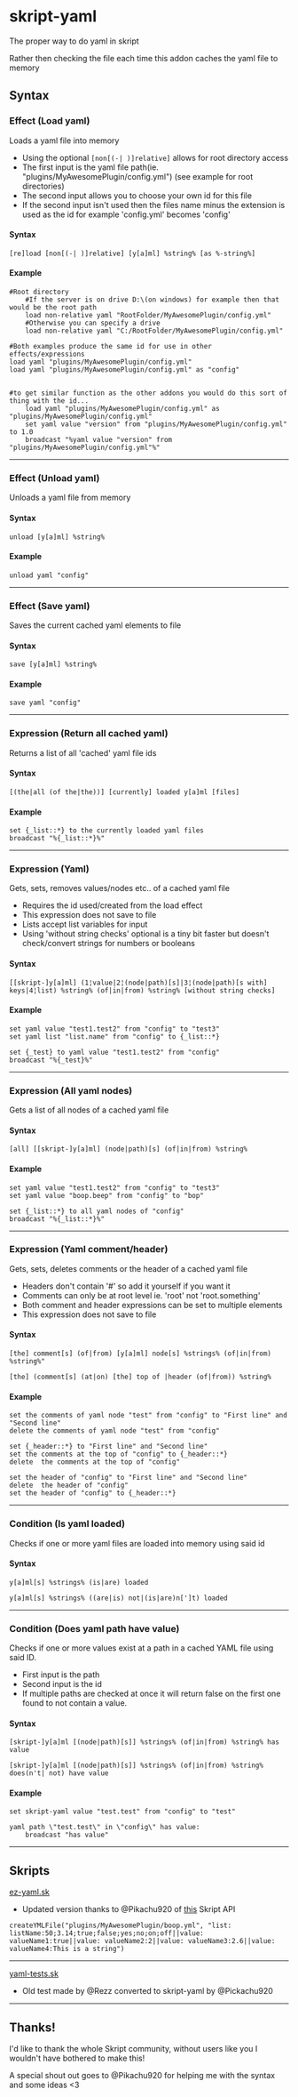 # skript-yaml
The proper way to do yaml in skript

Rather then checking the file each time this addon caches the yaml file to memory

## Syntax


### Effect (Load yaml)
Loads a yaml file into memory
  - Using the optional `[non[(-| )]relative]` allows for root directory access
  - The first input is the yaml file path(ie. "plugins/MyAwesomePlugin/config.yml") (see example for root directories)
  - The second input allows you to choose your own id for this file
  - If the second input isn't used then the files name minus the extension is used as the id for example 'config.yml' becomes 'config'

#### Syntax

`[re]load [non[(-| )]relative] [y[a]ml] %string% [as %-string%]`

#### Example

```
#Root directory
	#If the server is on drive D:\(on windows) for example then that would be the root path
	load non-relative yaml "RootFolder/MyAwesomePlugin/config.yml"
	#Otherwise you can specify a drive
	load non-relative yaml "C:/RootFolder/MyAwesomePlugin/config.yml"

#Both examples produce the same id for use in other effects/expressions
load yaml "plugins/MyAwesomePlugin/config.yml"
load yaml "plugins/MyAwesomePlugin/config.yml" as "config"


#to get similar function as the other addons you would do this sort of thing with the id...
	load yaml "plugins/MyAwesomePlugin/config.yml" as "plugins/MyAwesomePlugin/config.yml"
	set yaml value "version" from "plugins/MyAwesomePlugin/config.yml" to 1.0
	broadcast "%yaml value "version" from "plugins/MyAwesomePlugin/config.yml"%"
```

---

### Effect (Unload yaml)
Unloads a yaml file from memory

#### Syntax

`unload [y[a]ml] %string%`

#### Example

```
unload yaml "config"
```
---

### Effect (Save yaml)
Saves the current cached yaml elements to file

#### Syntax

`save [y[a]ml] %string%`

#### Example

```
save yaml "config"
```
---

### Expression (Return all cached yaml)
Returns a list of all 'cached' yaml file ids

#### Syntax

`[(the|all (of the|the))] [currently] loaded y[a]ml [files]`

#### Example

```
set {_list::*} to the currently loaded yaml files
broadcast "%{_list::*}%"
```
---

### Expression (Yaml)
Gets, sets, removes values/nodes etc.. of a cached yaml file
  - Requires the id used/created from the load effect
  - This expression does not save to file
  - Lists accept list variables for input
  - Using 'without string checks' optional is a tiny bit faster but doesn't check/convert strings for numbers or booleans

#### Syntax

`[[skript-]y[a]ml] (1¦value|2¦(node|path)[s]|3¦(node|path)[s with] keys|4¦list) %string% (of|in|from) %string% [without string checks]`

#### Example

```
set yaml value "test1.test2" from "config" to "test3"
set yaml list "list.name" from "config" to {_list::*}

set {_test} to yaml value "test1.test2" from "config"
broadcast "%{_test}%"
```
---

### Expression (All yaml nodes)
Gets a list of all nodes of a cached yaml file

#### Syntax

`[all] [[skript-]y[a]ml] (node|path)[s] (of|in|from) %string%`

#### Example

```
set yaml value "test1.test2" from "config" to "test3"
set yaml value "boop.beep" from "config" to "bop"

set {_list::*} to all yaml nodes of "config"
broadcast "%{_list::*}%"
```
---

### Expression (Yaml comment/header)
Gets, sets, deletes comments or the header of a cached yaml file
  - Headers don't contain '#' so add it yourself if you want it
  - Comments can only be at root level ie. 'root' not 'root.something'
  - Both comment and header expressions can be set to multiple elements
  - This expression does not save to file

#### Syntax

`[the] comment[s] (of|from) [y[a]ml] node[s] %strings% (of|in|from) %string%"`

`[the] (comment[s] (at|on) [the] top of |header (of|from)) %string%`

#### Example

```
set the comments of yaml node "test" from "config" to "First line" and "Second line"
delete the comments of yaml node "test" from "config"

set {_header::*} to "First line" and "Second line"
set the comments at the top of "config" to {_header::*}
delete  the comments at the top of "config"

set the header of "config" to "First line" and "Second line"
delete  the header of "config"
set the header of "config" to {_header::*}
```
---

### Condition (Is yaml loaded)
Checks if one or more yaml files are loaded into memory using said id

#### Syntax

`y[a]ml[s] %strings% (is|are) loaded`

`y[a]ml[s] %strings% ((are|is) not|(is|are)n[']t) loaded`

---

### Condition (Does yaml path have value)
Checks if one or more values exist at a path in a cached YAML file using said ID.
  - First input is the path
  - Second input is the id
  - If multiple paths are checked at once it will return false on the first one found to not contain a value.

#### Syntax

`[skript-]y[a]ml [(node|path)[s]] %strings% (of|in|from) %string% has value`

`[skript-]y[a]ml [(node|path)[s]] %strings% (of|in|from) %string% does(n't| not) have value`

#### Example

```
set skript-yaml value "test.test" from "config" to "test"

yaml path \"test.test\" in \"config\" has value:
    broadcast "has value"
```
---

## Skripts


[ez-yaml.sk](https://github.com/Sashie/skript-yaml/blob/master/res/ez-yaml.sk)

  - Updated version thanks to @Pikachu920 of [this](https://forums.skunity.com/resources/ezyml.85/) Skript API

```
createYMLFile("plugins/MyAwesomePlugin/boop.yml", "list: listName:50;3.14;true;false;yes;no;on;off||value: valueName1:true||value: valueName2:2||value: valueName3:2.6||value: valueName4:This is a string")
```

---

[yaml-tests.sk](https://github.com/Sashie/skript-yaml/blob/master/res/yaml-tests.sk)

  - Old test made by @Rezz converted to skript-yaml by @Pickachu920
  
---

## Thanks!
I'd like to thank the whole Skript community, without users like you I wouldn't have bothered to make this!

A special shout out goes to @Pikachu920 for helping me with the syntax and some ideas <3
